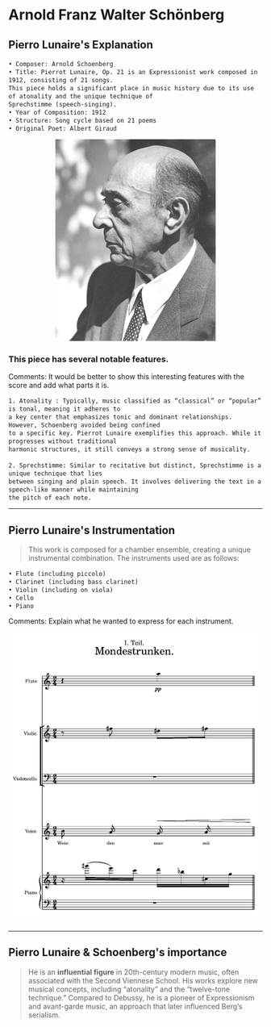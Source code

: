 # Arnold Franz Walter Schönberg
## Pierro Lunaire's Explanation

	• Composer: Arnold Schoenberg
	• Title: Pierrot Lunaire, Op. 21 is an Expressionist work composed in 1912, consisting of 21 songs. 
 	This piece holds a significant place in music history due to its use of atonality and the unique technique of 
  	Sprechstimme (speech-singing).
	• Year of Composition: 1912
	• Structure: Song cycle based on 21 poems
	• Original Poet: Albert Giraud
 
<div align="center">
<img src="schoneberg.jpg">
</div>

### This piece has several notable features.
Comments: It would be better to show this interesting features with the score and add what parts it is.


	1. Atonality : Typically, music classified as “classical” or “popular” is tonal, meaning it adheres to 
 	a key center that emphasizes tonic and dominant relationships. However, Schoenberg avoided being confined
  	to a specific key. Pierrot Lunaire exemplifies this approach. While it progresses without traditional
   	harmonic structures, it still conveys a strong sense of musicality. 

	2. Sprechstimme: Similar to recitative but distinct, Sprechstimme is a unique technique that lies
 	between singing and plain speech. It involves delivering the text in a speech-like manner while maintaining
  	the pitch of each note.
---
## Pierro Lunaire's Instrumentation

>This work is composed for a chamber ensemble, creating a unique instrumental combination. The instruments used are as follows:

	• Flute (including piccolo)
	• Clarinet (including bass clarinet)
	• Violin (including on viola)
	• Cello
	• Piano
Comments: Explain what he wanted to express for each instrument.
<div align="center">
<img src="Pierrot Score.png" width="500px">
</div>

---
## Pierro Lunaire & Schoenberg's importance
>He is an **influential figure** in 20th-century modern music, often associated with the Second Viennese School. His works explore new musical concepts, including “atonality” and the “twelve-tone technique.” Compared to Debussy, he is a pioneer of Expressionism and avant-garde music, an approach that later influenced Berg’s serialism.

